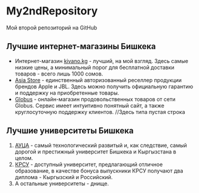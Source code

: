 # My2ndRepository
Мой второй репозиторий на GitHub
## Лучшие интернет-магазины Бишкека
* Интернет-магазин [kivano.kg](kivano.kg) - лучший, на мой взгляд. Здесь самые низкие цены, а минимальный порог для бесплатной доставки товаров - всего лишь 1000 сомов.
* [Asia Store](asiastore.kg) - единственный авторизованный реселлер продукции брендов Apple и JBL. Здесь можно получить официальную гарантию и поддержку на приобретенные
товары.
* [Globus](globus.market.kg) - онлайн-магазин продовольственных товаров от сети Globus. Сервис имеет интуитивно понятный сайт, а также круглосуточную поддержку клиентов.
//Здесь типа пустая строка
## Лучшие университеты Бишкека
1. [АУЦА](auca.kg) - самый технологический развитый и, как следствие, самый дорогой и престижный
университет Бишкека и Кыргызстана в целом.
2. [КРСУ](krsu.kg) - доступный университет, предлагающий отличное образование, в качестве бонуса выпускники
КРСУ получают два диплома - Кыргызский и Российский.
3. А остальные университеты - днище.